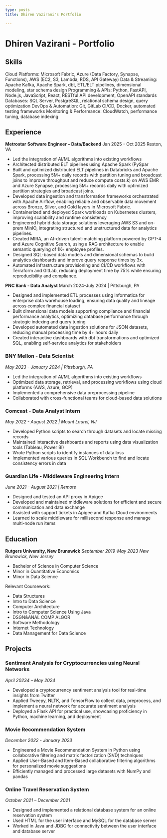 ```yaml
---
type: posts
title: Dhiren Vazirani's Portfolio

---
```


# Dhiren Vazirani - Portfolio

## Skills

Cloud Platforms: Microsoft Fabric, Azure (Data Factory, Synapse, Functions), AWS (EC2, S3, Lambda, RDS, API Gateway)
Data & Streaming: Apache Kafka, Apache Spark, dbt, ETL/ELT pipelines, dimensional modeling, star schema design
Programming & APIs: Python, FastAPI, Node.js, JavaScript, React, RESTful API development, OpenAPI standards
Databases: SQL Server, PostgreSQL, relational schema design, query optimization
DevOps & Automation: Git, GitLab CI/CD, Docker, automated testing frameworks
Monitoring & Performance: CloudWatch, performance tuning, database indexing

## Experience

**Metrostar** **Software Engineer** **– Data/Backend**
Jan 2025 - Oct 2025  Reston, VA

- Led the integration of AI/ML algorithms into existing workflows
- Architected distributed ELT pipelines using Apache Spark (PySpar
- Built and optimized distributed ELT pipelines in Databricks and Apache Spark, processing 5M+ daily records with partition tuning and broadcast joins to improve throughput and reduce compute costs.k) on AWS EMR and Azure Synapse, processing 5M+ records daily with optimized partition strategies and broadcast joins.
- Developed data ingestion and transformation frameworks orchestrated with Apache Airflow, enabling reliable and observable data movement across Bronze, Silver, and Gold layers in Microsoft Fabric.
- Containerized and deployed Spark workloads on Kubernetes clusters, improving scalability and runtime consistency
- Engineered hybrid data storage solutions leveraging AWS S3 and on-prem MinIO, integrating structured and unstructured data for analytics pipelines.
- Created MIRA, an AI-driven talent-matching platform powered by GPT-4 and Azure Cognitive Search, using a RAG architecture to enable semantic querying of 1K+ employee profiles.
- Designed SQL-based data models and dimensional schemas to build analytics dashboards and improve query response times by 3x.
- Automated infrastructure provisioning and CI/CD workflows with Terraform and GitLab, reducing deployment time by 75% while ensuring reproducibility and compliance.

**PNC Bank - Data Analyst**
March 2024-July 2024 |  Pittsburgh, PA
- Designed and implemented ETL processes using Informatica for enterprise data warehouse loading, ensuring data quality and lineage across complex financial dataset
- Built dimensional data models supporting compliance and financial performance analytics, optimizing database performance through strategic indexing and query tuning
- Developed automated data ingestion solutions for JSON datasets, reducing manual processing time by 4+ hours daily
- Created interactive dashboards with dbt transformations and optimized SQL, enabling self-service analytics for stakeholders

### BNY Mellon - Data Scientist
*May 2023 - January 2024 | Pittsburgh, PA*

- Led the integration of AI/ML algorithms into existing workflows
- Optimized data storage, retrieval, and processing workflows using cloud platforms (AWS, Azure, GCP)
- Implemented a comprehensive data preprocessing pipeline
- Collaborated with cross-functional teams for cloud-based data solutions

### Comcast - Data Analyst Intern
*May 2022 - August 2022 | Mount Laurel, NJ*

- Developed Python scripts to search through datasets and locate missing records
- Maintained interactive dashboards and reports using data visualization tools (Tableau, Power BI)
- Wrote Python scripts to identify instances of data loss
- Implemented various queries in SQL Workbench to find and locate consistency errors in data

### Guardian Life - Middleware Engineering Intern
*June 2021 - August 2021 | Remote*

- Designed and tested an API proxy in Apigee
- Developed and maintained middleware solutions for efficient and secure communication and data exchange
- Assisted with support tickets in Apigee and Kafka Cloud environments
- Learned to scale middleware for millisecond response and manage multi-node run items

## Education

**Rutgers University, New Brunswick**
*September 2019-May 2023*
*New Brunswick, New Jersey*

- Bachelor of Science in Computer Science
- Minor in Quantitative Economics
- Minor in Data Science

Relevant Coursework:
- Data Structures
- Intro to Data Science
- Computer Architecture
- Intro to Computer Science Using Java
- DSGN&ANAL COMP ALGOR
- Software Methodology
- Internet Technology
- Data Management for Data Science

## Projects

### Sentiment Analysis for Cryptocurrencies using Neural Networks
*April 20234 – May 2024*

- Developed a cryptocurrency sentiment analysis tool for real-time insights from Twitter
- Applied Tweepy, NLTK, and TensorFlow to collect data, preprocess, and implement a neural network for accurate sentiment analysis
- Deployed a Flask API for practical use, showcasing proficiency in Python, machine learning, and deployment

### Movie Recommendation System
*December 2022 - January 2023*

- Engineered a Movie Recommendation System in Python using collaborative filtering and matrix factorization (SVD) techniques
- Applied User-Based and Item-Based collaborative filtering algorithms for personalized movie suggestions
- Efficiently managed and processed large datasets with NumPy and pandas

### Online Travel Reservation System
*October 2021 – December 2021*

- Designed and implemented a relational database system for an online reservation system
- Used HTML for the user interface and MySQL for the database server
- Worked in Java and JDBC for connectivity between the user interface and database server





